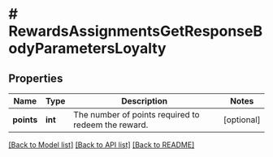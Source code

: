 # # RewardsAssignmentsGetResponseBodyParametersLoyalty

## Properties

Name | Type | Description | Notes
------------ | ------------- | ------------- | -------------
**points** | **int** | The number of points required to redeem the reward. | [optional]

[[Back to Model list]](../../README.md#models) [[Back to API list]](../../README.md#endpoints) [[Back to README]](../../README.md)
